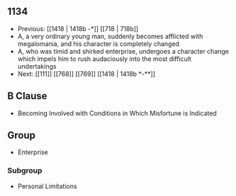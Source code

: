 ## 1134
- Previous: [[1418 | 1418b -*]] [[718 | 718b]] 
- A, a very ordinary young man, suddenly becomes afflicted with megalomania, and his character is completely changed
- A, who was timid and shirked enterprise, undergoes a character change which impels him to rush audaciously into the most difficult undertakings
- Next: [[111]] [[768]] [[769]] [[1418 | 1418b *-**]] 

## B Clause
- Becoming Involved with Conditions in Which Misfortune is Indicated

## Group
- Enterprise

### Subgroup
- Personal Limitations

